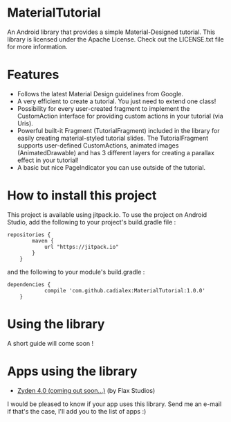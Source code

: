 # MaterialTutorial
An Android library that provides a simple Material-Designed tutorial.
This library is licensed under the Apache License. Check out the LICENSE.txt file for more information.

# Features
- Follows the latest Material Design guidelines from Google.
- A very efficient to create a tutorial. You just need to extend one class!
- Possibility for every user-created fragment to implement the CustomAction interface for providing custom actions in your tutorial (via Uris).
- Powerful built-it Fragment (TutorialFragment) included in the library for easily creating material-styled tutorial slides. The TutorialFragment supports user-defined CustomActions, animated images (AnimatedDrawable) and has 3 different layers for creating a parallax effect in your tutorial!
- A basic but nice PageIndicator you can use outside of the tutorial.

# How to install this project
This project is available using jitpack.io. To use the project on Android Studio, add the following to your project's build.gradle file :
```
repositories {
	    maven {
	        url "https://jitpack.io"
	    }
	}
```
and the following to your module's build.gradle :
```
dependencies {
	        compile 'com.github.cadialex:MaterialTutorial:1.0.0'
	}
```

# Using the library
A short guide will come soon !

# Apps using the library
- [Zyden 4.0 (coming out soon...)](https://play.google.com/store/apps/details?id=com.zyden.activity "See on Play Store") (by Flax Studios)

I would be pleased to know if your app uses this library. Send me an e-mail if that's the case, I'll add you to the list of apps :)
